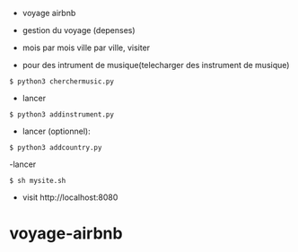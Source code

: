 - voyage airbnb
- gestion du voyage (depenses)
- mois par mois ville par ville, visiter

- pour des intrument de musique(telecharger des instrument de musique)
```
$ python3 cherchermusic.py
```
- lancer

```
$ python3 addinstrument.py
```
- lancer (optionnel):
```
$ python3 addcountry.py
```
-lancer
```
$ sh mysite.sh
```
- visit http://localhost:8080
# voyage-airbnb
